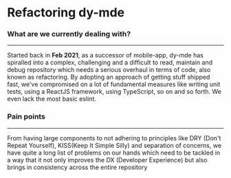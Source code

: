 # Refactoring dy-mde

### What are we currently dealing with?
---
Started back in **Feb 2021**, as a successor of mobile-app, dy-mde has spiralled into a complex, challenging and a difficult to read, maintain and debug repository which needs a serious overhaul in terms of code, also known as refactoring. By adopting an approach of getting stuff shipped fast, we've compromised on a lot of fundamental measures like writing unit tests, using a ReactJS framework, using TypeScript, so on and so forth. We even lack the most basic eslint.

### Pain points
--- 
From having large components to not adhering to principles like DRY (Don't Repeat Yourself), KISS(Keep It Simple Silly) and separation of concerns, we have quite a long list of problems on our hands which need to be tackled in a way that it not only improves the DX (Developer Experience) but also brings in consistency across the entire repository